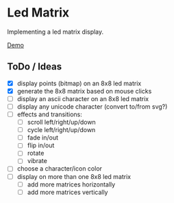# Led Matrix

Implementing a led matrix display.

[Demo](https://magopian.github.io/elm-fun/led-matrix/)

## ToDo / Ideas

- [x] display points (bitmap) on an 8x8 led matrix
- [x] generate the 8x8 matrix based on mouse clicks
- [ ] display an ascii character on an 8x8 led matrix
- [ ] display any unicode character (convert to/from svg?)
- [ ] effects and transitions:
    - [ ] scroll left/right/up/down
    - [ ] cycle left/right/up/down
    - [ ] fade in/out
    - [ ] flip in/out
    - [ ] rotate
    - [ ] vibrate
- [ ] choose a character/icon color
- [ ] display on more than one 8x8 led matrix
    - [ ] add more matrices horizontally
    - [ ] add more matrices vertically
